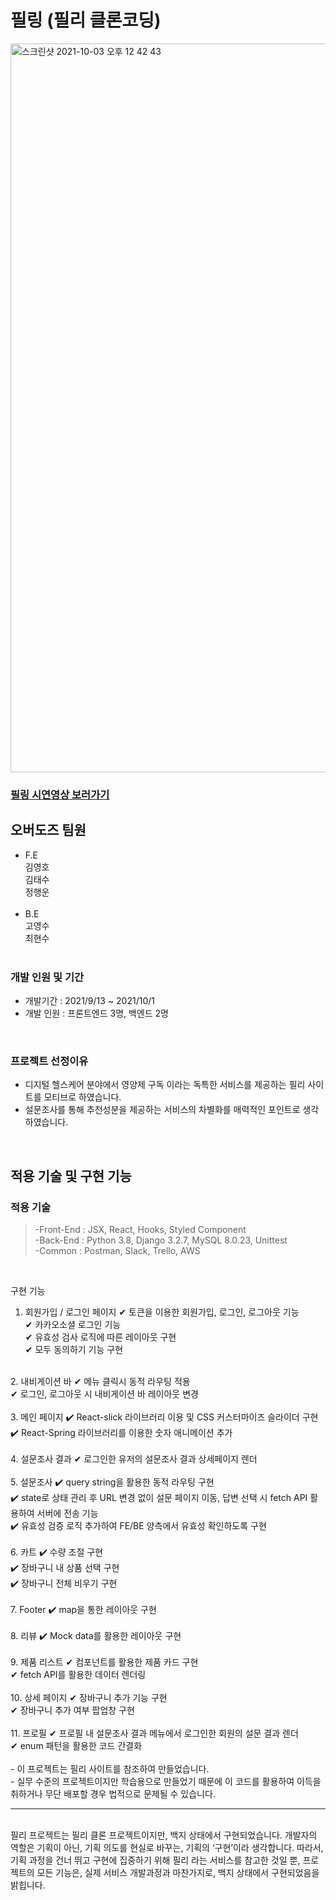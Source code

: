 # 필링 (필리 클론코딩)
<img width="1166" alt="스크린샷 2021-10-03 오후 12 42 43" src="https://user-images.githubusercontent.com/79790476/135738706-67514425-3f53-4427-8a0b-4d13d9531b4c.png">

### <a href="https://www.youtube.com/watch?v=n1NpDX8b3RY&ab_channel=%EA%B9%80%EC%98%81%ED%98%B8">필링 시연영상 보러가기</a>
## 오버도즈 팀원

- F.E<br>
  김영호<br>
  김태수<br>
  정행운<br>
  <br>
- B.E<br>
  고영수<br>
  최현수<br>
  <br>

### 개발 인원 및 기간

- 개발기간 : 2021/9/13 ~ 2021/10/1
- 개발 인원 : 프론트엔드 3명, 백엔드 2명

<br>

### 프로젝트 선정이유

- 디지털 헬스케어 분야에서 영양제 구독 이라는 독특한 서비스를 제공하는 필리 사이트를 모티브로 하였습니다. 
- 설문조사를 통해 추천성분을 제공하는 서비스의 차별화를 매력적인 포인트로 생각하였습니다.

<br>

## 적용 기술 및 구현 기능

### 적용 기술

> -Front-End : JSX, React, Hooks, Styled Component<br>
> -Back-End : Python 3.8, Django 3.2.7, MySQL 8.0.23, Unittest<br>
> -Common : Postman, Slack, Trello, AWS

<br>

구현 기능
<br>
1. 회원가입 / 로그인 페이지
✔ 토큰을 이용한 회원가입, 로그인, 로그아웃 기능<br>
✔ 카카오소셜 로그인 기능<br>
✔ 유효성 검사 로직에 따른 레이아웃 구현<br>
✔ 모두 동의하기 기능 구현<br>
<br>
2. 내비게이션 바
✔ 메뉴 클릭시 동적 라우팅 적용<br>
✔ 로그인, 로그아웃 시 내비게이션 바 레이아웃 변경<br>
<br>
3. 메인 페이지
✔️ React-slick 라이브러리 이용 및 CSS 커스터마이즈 슬라이더 구현<br>
✔️ React-Spring 라이브러리를 이용한 숫자 애니메이션 추가<br>
<br>
4. 설문조사 결과
✔ 로그인한 유저의 설문조사 결과 상세페이지 렌더<br>
<br>
5. 설문조사
✔️ query string을 활용한 동적 라우팅 구현<br>
✔️ state로 상태 관리 후 URL 변경 없이 설문 페이지 이동, 답변 선택 시 fetch API 활용하여 서버에 전송 기능<br>
✔️ 유효성 검증 로직 추가하여 FE/BE 양측에서 유효성 확인하도록 구현<br>
<br>
6. 카트
✔️ 수량 조절 구현<br>
✔️ 장바구니 내 상품 선택 구현<br>
✔️ 장바구니 전체 비우기 구현<br>
<br>
7. Footer
✔️ map을 통한 레이아웃 구현<br>
<br>
8. 리뷰
✔️ Mock data를 활용한 레이아웃 구현<br>
<br>
9. 제품 리스트
✔ 컴포넌트를 활용한 제품 카드 구현<br>
✔ fetch API를 활용한 데이터 렌더링<br>
<br>
10. 상세 페이지
✔ 장바구니 추가 기능 구현<br>
✔ 장바구니 추가 여부 팝업창 구현<br>
<br>
11. 프로필
✔ 프로필 내 설문조사 결과 메뉴에서 로그인한 회원의 설문 결과 렌더<br>
✔ enum 패턴을 활용한 코드 간결화<br>

<br>
- 이 프로젝트는 필리 사이트를 참조하여 만들었습니다.
<br>
- 실무 수준의 프로젝트이지만 학습용으로 만들었기 때문에 이 코드를 활용하여 이득을 취하거나 무단 배포할 경우 법적으로 문제될 수 있습니다.

<hr />
<br>
필리 프로젝트는 필리 클론 프로젝트이지만, 백지 상태에서 구현되었습니다. 개발자의 역할은 기획이 아닌, 기획 의도를 현실로 바꾸는, 기획의 ‘구현’이라 생각합니다. 따라서, 기획 과정을 건너 뛰고 구현에 집중하기 위해 필리 라는 서비스를 참고한 것일 뿐, 프로젝트의 모든 기능은, 실제 서비스 개발과정과 마찬가지로, 백지 상태에서 구현되었음을 밝힙니다.
